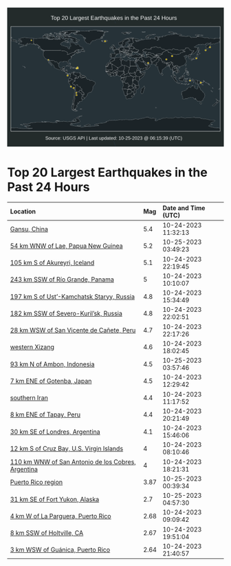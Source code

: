![Map](./map.png)

# Top 20 Largest Earthquakes in the Past 24 Hours

| Location | Mag | Date and Time (UTC) |
|:---|:---|:---|
| [Gansu, China](https://earthquake.usgs.gov/earthquakes/eventpage/us7000l5yp) | 5.4 | 10-24-2023 11:32:13 |
| [54 km WNW of Lae, Papua New Guinea](https://earthquake.usgs.gov/earthquakes/eventpage/us7000l65d) | 5.2 | 10-25-2023 03:49:23 |
| [105 km S of Akureyri, Iceland](https://earthquake.usgs.gov/earthquakes/eventpage/us7000l63e) | 5.1 | 10-24-2023 22:19:45 |
| [243 km SSW of Río Grande, Panama](https://earthquake.usgs.gov/earthquakes/eventpage/us7000l5yb) | 5 | 10-24-2023 10:10:07 |
| [197 km S of Ust’-Kamchatsk Staryy, Russia](https://earthquake.usgs.gov/earthquakes/eventpage/us7000l60h) | 4.8 | 10-24-2023 15:34:49 |
| [182 km SSW of Severo-Kuril’sk, Russia](https://earthquake.usgs.gov/earthquakes/eventpage/us7000l63a) | 4.8 | 10-24-2023 22:02:51 |
| [28 km WSW of San Vicente de Cañete, Peru](https://earthquake.usgs.gov/earthquakes/eventpage/us7000l63d) | 4.7 | 10-24-2023 22:17:26 |
| [western Xizang](https://earthquake.usgs.gov/earthquakes/eventpage/us7000l61c) | 4.6 | 10-24-2023 18:02:45 |
| [93 km N of Ambon, Indonesia](https://earthquake.usgs.gov/earthquakes/eventpage/us7000l65f) | 4.5 | 10-25-2023 03:57:46 |
| [7 km ENE of Gotenba, Japan](https://earthquake.usgs.gov/earthquakes/eventpage/us7000l5yw) | 4.5 | 10-24-2023 12:29:42 |
| [southern Iran](https://earthquake.usgs.gov/earthquakes/eventpage/us7000l5yi) | 4.4 | 10-24-2023 11:17:52 |
| [8 km ENE of Tapay, Peru](https://earthquake.usgs.gov/earthquakes/eventpage/us7000l62h) | 4.4 | 10-24-2023 20:21:49 |
| [30 km SE of Londres, Argentina](https://earthquake.usgs.gov/earthquakes/eventpage/us7000l60k) | 4.1 | 10-24-2023 15:46:06 |
| [12 km S of Cruz Bay, U.S. Virgin Islands](https://earthquake.usgs.gov/earthquakes/eventpage/pr2023297000) | 4 | 10-24-2023 08:10:46 |
| [110 km WNW of San Antonio de los Cobres, Argentina](https://earthquake.usgs.gov/earthquakes/eventpage/us7000l61i) | 4 | 10-24-2023 18:21:31 |
| [Puerto Rico region](https://earthquake.usgs.gov/earthquakes/eventpage/pr2023298000) | 3.87 | 10-25-2023 00:39:34 |
| [31 km SE of Fort Yukon, Alaska](https://earthquake.usgs.gov/earthquakes/eventpage/ak023dowvfrp) | 2.7 | 10-25-2023 04:57:30 |
| [4 km W of La Parguera, Puerto Rico](https://earthquake.usgs.gov/earthquakes/eventpage/pr71429743) | 2.68 | 10-24-2023 09:09:42 |
| [8 km SSW of Holtville, CA](https://earthquake.usgs.gov/earthquakes/eventpage/ci40586488) | 2.67 | 10-24-2023 19:51:04 |
| [3 km WSW of Guánica, Puerto Rico](https://earthquake.usgs.gov/earthquakes/eventpage/pr71429758) | 2.64 | 10-24-2023 21:40:57 |
